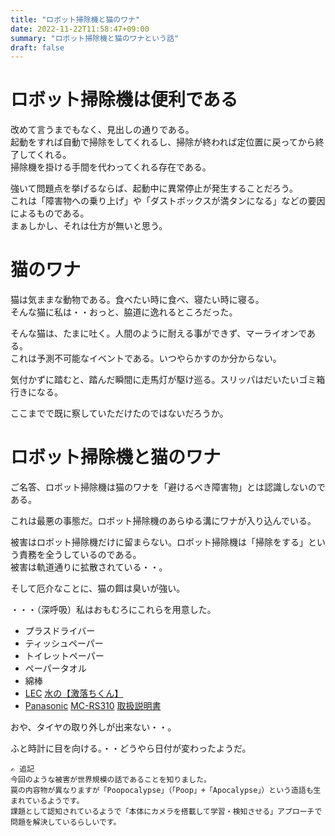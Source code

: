 ```yaml
---
title: "ロボット掃除機と猫のワナ"
date: 2022-11-22T11:58:47+09:00
summary: "ロボット掃除機と猫のワナという話"
draft: false
---
```

# ロボット掃除機は便利である
改めて言うまでもなく、見出しの通りである。  
起動をすれば自動で掃除をしてくれるし、掃除が終われば定位置に戻ってから終了してくれる。  
掃除機を掛ける手間を代わってくれる存在である。  

強いて問題点を挙げるならば、起動中に異常停止が発生することだろう。  
これは「障害物への乗り上げ」や「ダストボックスが満タンになる」などの要因によるものである。  
まぁしかし、それは仕方が無いと思う。

# 猫のワナ
猫は気ままな動物である。食べたい時に食べ、寝たい時に寝る。  
そんな猫に私は・・おっと、脇道に逸れるところだった。  

そんな猫は、たまに吐く。人間のように耐える事ができず、マーライオンである。  
これは予測不可能なイベントである。いつやらかすのか分からない。  

気付かずに踏むと、踏んだ瞬間に走馬灯が駆け巡る。スリッパはだいたいゴミ箱行きになる。  

ここまでで既に察していただけたのではないだろうか。

# ロボット掃除機と猫のワナ
ご名答、ロボット掃除機は猫のワナを「避けるべき障害物」とは認識しないのである。  

これは最悪の事態だ。ロボット掃除機のあらゆる溝にワナが入り込んでいる。  

被害はロボット掃除機だけに留まらない。ロボット掃除機は「掃除をする」という責務を全うしているのである。  
被害は軌道通りに拡散されている・・。  

そして厄介なことに、猫の餌は臭いが強い。  

・・・（深呼吸）私はおもむろにこれらを用意した。
- プラスドライバー
- ティッシュペーパー
- トイレットペーパー
- ペーパータオル
- 綿棒
- [LEC](https://www.lecinc.co.jp/) [水の【激落ちくん】](https://www.gekiochikun.jp/brands/mizu/)
- [Panasonic](https://panasonic.jp/) [MC-RS310](https://panasonic.jp/soji/p-db/MC-RS310.html) [取扱説明書](https://panasonic.jp/soji/p-db/MC-RS310_manualdl.html)

おや、タイヤの取り外しが出来ない・・。  

ふと時計に目を向ける。・・どうやら日付が変わったようだ。
```text
✍️ 追記
今回のような被害が世界規模の話であることを知りました。
罠の内容物が異なりますが「Poopocalypse」（「Poop」+「Apocalypse」）という造語も生まれているようです。
課題として認知されているようで「本体にカメラを搭載して学習・検知させる」アプローチで問題を解決しているらしいです。
```
